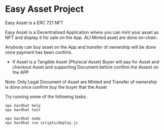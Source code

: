 # Easy Asset Project
Easy Asset is a ERC 721 NFT

Easy Asset is a Decentralised Application where you can mint your asset as NFT and display it for sale on 
the App. ALl Minted asset are done on-chain.

Anybody can buy asset on the App and transfer of ownership will be done once payment has been confirm.

- If Asset is a Tangible Asset (Phyiscal Asset) Buyer will pay for Asset and checkout Asset and 
supporting Document before confirm the Assest on the APP

Note: Only Legal Document of Asset are Minted and Transfer of ownership is done once confirm buy the buyer
that the Asset 


Try running some of the following tasks:

```shell
npx hardhat help
npx hardhat test

npx hardhat node
npx hardhat run scripts/deploy.js
```
